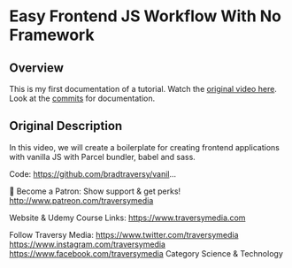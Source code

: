 # Easy Frontend JS Workflow With No Framework

##  Overview

This is my first documentation of a tutorial. Watch the <a href="https://www.youtube.com/watch?v=8rD9amRSOQY" target="_blank">original video here</a>.
Look at the [commits](https://github.com/MikesAutoCafe/traversyMedia-Easy-Frontend-JS-Workflow-With-No-Framework/commits/master) for documentation.


## Original Description

In this video, we will create a boilerplate for creating frontend applications with vanilla JS with Parcel bundler, babel and sass.

Code:
https://github.com/bradtraversy/vanil...

💖 Become a Patron: Show support & get perks!
http://www.patreon.com/traversymedia

Website & Udemy Course Links:
https://www.traversymedia.com

Follow Traversy Media:
https://www.twitter.com/traversymedia
https://www.instagram.com/traversymedia
https://www.facebook.com/traversymedia
Category
Science & Technology
